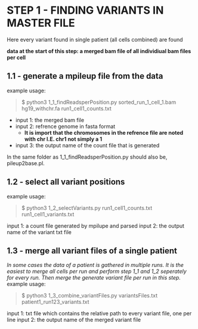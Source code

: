 
# STEP 1 - FINDING VARIANTS IN MASTER FILE
Here every variant found in single patient (all cells combined) are found

__data at the start of this step: a merged bam file of all individiual bam files per cell__

## 1.1 - generate a mpileup file from the data
example usage: 
> $ python3 1_1_findReadsperPosition.py sorted_run_1_cell_1.bam hg19_withchr.fa run1_cell1_counts.txt

* input 1: the merged bam file
* input 2: refrence genome in fasta format
  * **It is import that the chromosomes in the refrence file are noted with chr I.E. chr1 not simply a 1** 
* input 3: the output name of the count file that is generated

In the same folder as 1_1_findReadsperPosition.py should also be, pileup2base.pl.

## 1.2 - select all variant positions
example usage: 
> $ python3 1_2_selectVariants.py run1_cell1_counts.txt run1_cell1_variants.txt

input 1: a count file generated by mpilupe and parsed
input 2: the output name of the variant txt file

## 1.3 - merge all variant files of a single patient
_In some cases the data of a patient is gathered in multiple runs. It is the easiest to merge all cells per run and perform step 1_1 and 1_2 seperately for every run.
Then merge the generate variant file per run in this step._
example usage:
> $ python3 1_3_combine_variantFiles.py variantsFiles.txt patient1_run123_variants.txt

input 1: txt file which contains the relative path to every variant file, one per line
input 2: the output name of the merged variant file
